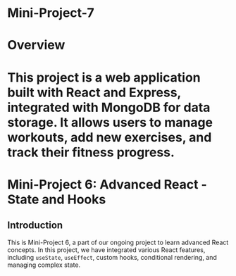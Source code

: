 
# Mini-Project-7

# Overview

This project is a web application built with React and Express, integrated with MongoDB for data storage. It allows users to manage workouts, add new exercises, and track their fitness progress.
=======
# Mini-Project 6: Advanced React - State and Hooks

## Introduction
This is Mini-Project 6, a part of our ongoing project to learn advanced React concepts. In this project, we have integrated various React features, including `useState`, `useEffect`, custom hooks, conditional rendering, and managing complex state.

